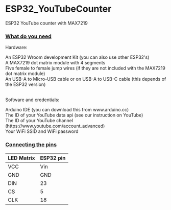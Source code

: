# ESP32_YouTubeCounter
ESP32 YouTube counter with MAX7219
<br>
<h3><u>What do you need</u></h3>
<p>Hardware:</p>
<p>An ESP32 Wroom development Kit (you can also use other ESP32's)<br>
A MAX7219 dot matrix module with 4 segments<br>
Five female to female jump wires (if they are not included with the MAX7219 dot matrix module)<br>
An USB-A to Micro-USB cable or on USB-A to USB-C cable (this depends of the ESP32 version)<br>
<br>
<p>Software and credentials:</p>
Arduino IDE (you can download this from www.arduino.cc)<br>
The ID of your YouTube data api (see our instruction on YouTube)<br>
The ID of your YouTube channel (https://www.youtube.com/account_advanced)<br>
Your WiFi SSID and WiFi password<br>
</p>
<h3><u>Connecting the pins</u></h3>
   <table>
<thead>
  <tr>
    <th>LED Matrix</th>
    <th>ESP32 pin</th>
  </tr>
</thead>
<tbody>
  <tr>
    <td>VCC</td>
    <td>Vin</td>
  </tr>
  <tr>
    <td>GND</td>
    <td>GND</td>
  </tr>
  <tr>
    <td>DIN</td>
    <td>23</td>
  </tr>
  <tr>
    <td>CS</td>
    <td>5</td>
  </tr>
  <tr>
    <td>CLK</td>
    <td>18</td>
  </tr>
</tbody>
</table>
